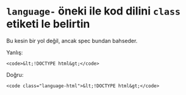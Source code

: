 # `language-` öneki ile kod dilini `class` etiketi le belirtin

Bu kesin bir yol değil, ancak spec bundan bahseder.

Yanlış:

```
<code>&lt;!DOCTYPE html&gt;</code>
```

Doğru:

```
<code class="language-html">&lt;!DOCTYPE html&gt;</code>
```
